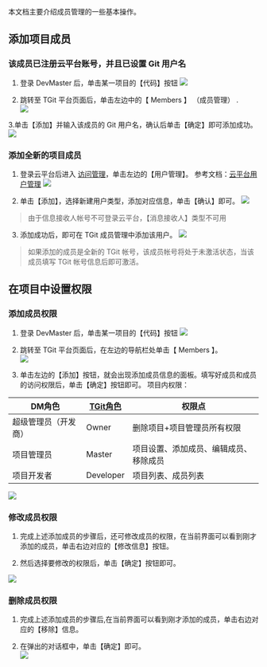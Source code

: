 本文档主要介绍成员管理的一些基本操作。

## 添加项目成员
### 该成员已注册云平台账号，并且已设置 Git 用户名

1. 登录 DevMaster 后，单击某一项目的【代码】按钮 
![](http://imgcache.tce.fsphere.cn/static/mc.qcloudimg.com/static/img/71e81cababf08604ee7f752809d538e4/image.png)

2. 跳转至 TGit 平台页面后，单击左边中的【 Members 】 （成员管理） .<br />
![](http://imgcache.tce.fsphere.cn/static/mc.qcloudimg.com/static/img/d8461ab6c9e498f5e754fad6a3706848/image.png)

3.单击【添加】并输入该成员的 Git 用户名，确认后单击【确定】即可添加成功。
![](http://imgcache.tce.fsphere.cn/static/mc.qcloudimg.com/static/img/8773b9e1254cce1b79e0c018a17b6bcb/image.png)

### 添加全新的项目成员

1. 登录云平台后进入 [访问管理](http://console.tce.fsphere.cn/cam)，单击左边的【用户管理】。
参考文档：[云平台用户管理](http://tce.fsphere.cn/document/product/598/10598)
![](http://imgcache.tce.fsphere.cn/static/mc.qcloudimg.com/static/img/c4ef1ecd6dae279c9e2fb2dee37a5739/image.png)

2. 单击【添加】，选择新建用户类型，添加对应信息，单击【确认】即可。
![](http://imgcache.tce.fsphere.cn/static/mc.qcloudimg.com/static/img/2537eb44d166be2c958eeeb67d095fc1/image.png)
> 由于信息接收人帐号不可登录云平台，【消息接收人】类型不可用

3. 添加成功后，即可在 TGit 成员管理中添加该用户。
![](http://imgcache.tce.fsphere.cn/static/mc.qcloudimg.com/static/img/8773b9e1254cce1b79e0c018a17b6bcb/image.png)
> 如果添加的成员是全新的 TGit 帐号，该成员帐号将处于未激活状态，当该成员填写 TGit 帐号信息后即可激活。

## 在项目中设置权限
### 添加成员权限

1. 登录 DevMaster 后，单击某一项目的【代码】按钮 
![](http://imgcache.tce.fsphere.cn/static/mc.qcloudimg.com/static/img/71e81cababf08604ee7f752809d538e4/image.png)

2. 跳转至 TGit 平台页面后，在左边的导航栏处单击【 Members 】。  
![](http://imgcache.tce.fsphere.cn/static/mc.qcloudimg.com/static/img/d8461ab6c9e498f5e754fad6a3706848/image.png)

3. 单击左边的【添加】按钮，就会出现添加成员信息的面板。填写好成员和成员的访问权限后，单击【确定】按钮即可。
项目内权限：

| DM角色 | [TGit角色](http://tce.fsphere.cn/document/product/612/11344) | 权限点 |
|---------|---------|---------|
| 超级管理员（开发商） | Owner | 删除项目+项目管理员所有权限 |
| 项目管理员 | Master | 项目设置、添加成员、编辑成员、移除成员 |
| 项目开发者 | Developer | 项目列表、成员列表 |

![](http://imgcache.tce.fsphere.cn/static/mc.qcloudimg.com/static/img/009f2ea0ce442932b1f8946025abddf5/image.png)

### 修改成员权限

1. 完成上述添加成员的步骤后，还可修改成员的权限，在当前界面可以看到刚才添加的成员，单击右边对应的【修改信息】按钮。

2. 然后选择要修改的权限后，单击【确定】按钮即可。

![](http://imgcache.tce.fsphere.cn/static/mc.qcloudimg.com/static/img/ff94455f77474172ebec0d03291ddc49/image.png)

### 删除成员权限
1. 完成上述添加成员的步骤后,在当前界面可以看到刚才添加的成员，单击右边对应的【移除】信息。

2. 在弹出的对话框中，单击【确定】即可。  
![](http://imgcache.tce.fsphere.cn/static/mc.qcloudimg.com/static/img/c335e1042c40fe9bfeca3a08aaa7fb73/image.png)

